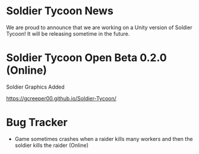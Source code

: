 # Soldier Tycoon News
We are proud to announce that we are working on a Unity version of Soldier Tycoon! It will be releasing sometime in the future.

# Soldier Tycoon Open Beta 0.2.0 (Online)
Soldier Graphics Added

https://gcreeper00.github.io/Soldier-Tycoon/

# Bug Tracker
- Game sometimes crashes when a raider kills many workers and then the soldier kills the raider (Online)

